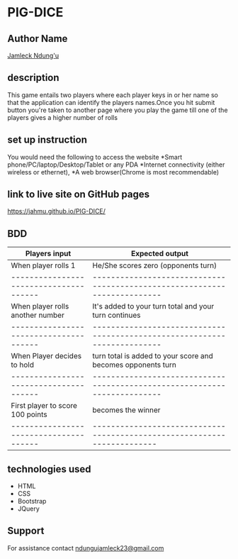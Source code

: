 # PIG-DICE

## Author Name
[Jamleck Ndung'u](https://github.com/jahmu)

## description 
This game entails two players where each player keys in or her name so that the application can identify the players names.Once you hit submit button you're taken to another page where you play the game till one of the players gives a higher number of rolls


## set up instruction
You would need the following to access the website *Smart phone/PC/laptop/Desktop/Tablet or any PDA *Internet connectivity (either wireless or ethernet), *A web browser(Chrome is most recommendable) 

## link to live site on GitHub pages
https://jahmu.github.io/PIG-DICE/

## BDD
Players input                         |      Expected output
--------------------------------------|--------------------------------------------------------------------------   
When player rolls 1	                  |     He/She scores zero (opponents turn)
--------------------------------------|-------------------------------------------------------------------------
When player rolls another number	    |    It's added to your turn total and your turn continues
--------------------------------------|-------------------------------------------------------------------------
When Player decides to hold           |    turn total is added to your score and becomes opponents turn
--------------------------------------|-------------------------------------------------------------------------
First player to score 100 points	    |     becomes the winner
--------------------------------------|------------------------------------------------------------------------

## technologies used
* HTML
* CSS
* Bootstrap
* JQuery

## Support
For assistance contact ndungujamleck23@gmail.com
